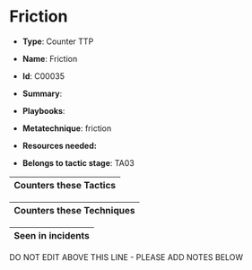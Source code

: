 # Friction

* **Type**: Counter TTP

* **Name**: Friction

* **Id**: C00035

* **Summary**: 

* **Playbooks**: 

* **Metatechnique**: friction

* **Resources needed:** 

* **Belongs to tactic stage**: TA03


| Counters these Tactics |
| ---------------------- |



| Counters these Techniques |
| ------------------------- |



| Seen in incidents |
| ----------------- |


DO NOT EDIT ABOVE THIS LINE - PLEASE ADD NOTES BELOW